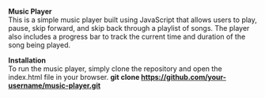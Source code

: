 **Music Player**<br/>
This is a simple music player built using JavaScript that allows users to play, pause, skip forward, and skip back through a playlist of songs. The player also includes a progress bar to track the current time and duration of the song being played.

**Installation**<br/>
To run the music player, simply clone the repository and open the index.html file in your browser.
__git clone https://github.com/your-username/music-player.git__
